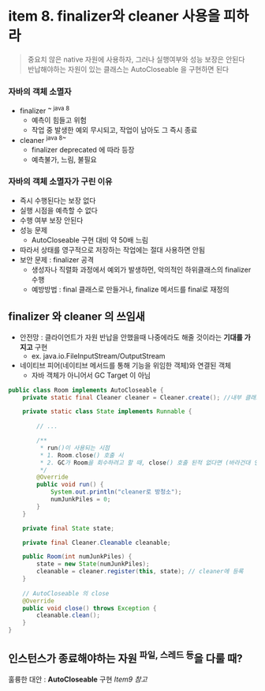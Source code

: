 <h1>item 8. finalizer와 cleaner 사용을 피하라</h1>

> 중요치 않은 native 자원에 사용하자, 그러나 실행여부와 성능 보장은 안된다  
> 반납해야하는 자원이 있는 클래스는 AutoCloseable 을 구현하면 된다

<h3>자바의 객체 소멸자</h3>

- finalizer <sup>~ java 8</sup>
  - 예측이 힘들고 위험
  - 작업 중 발생한 예외 무시되고, 작업이 남아도 그 즉시 종료
- cleaner <sup>java 8~</sup>
  - finalizer deprecated 에 따라 등장
  - 예측불가, 느림, 불필요

<h3>자바의 객체 소멸자가 구린 이유</h3>

- 즉시 수행된다는 보장 없다
- 실행 시점을 예측할 수 없다
- 수행 여부 보장 안된다
- 성능 문제
  - AutoCloseable 구현 대비 약 50배 느림
- 따라서 상태를 영구적으로 저장하는 작업에는 절대 사용하면 안됨
- 보안 문제 : finalizer 공격
    - 생성자나 직렬화 과정에서 예외가 발생하먼, 악의적인 하위클래스의 finalizer 수행
    - 예방방법 : final 클래스로 만들거나, finalize 메서드를 final로 재정의



<h2>finalizer 와 cleaner 의 쓰임새</h2>

- 안전망 : 클라이언트가 자원 반납을 안했을때 나중에라도 해줄 것이라는 **기대를 가지고** 구현
  - ex. java.io.FileInputStream/OutputStream
- 네이티브 피어(네이티브 메서드를 통해 기능을 위임한 객체)와 연결된 객체
  - 자바 객체가 아니어서 GC Target 이 아님

```java
public class Room implements AutoCloseable {
    private static final Cleaner cleaner = Cleaner.create(); //내부 클래스 State를 등록해서 안전망 cleaner로 사용

    private static class State implements Runnable {
        
        // ...

        /**
         * run()이 사용되는 시점
         * 1. Room.close() 호출 시
         * 2. GC가 Room을 회수하려고 할 때, close() 호출 된적 없다면 (바라건대 언젠가는) cleaner가 Room.run()을 호출해줄 걸?
         */
        @Override
        public void run() {
            System.out.println("cleaner로 방청소");
            numJunkPiles = 0;
        }
    }

    private final State state;

    private final Cleaner.Cleanable cleanable;

    public Room(int numJunkPiles) {
        state = new State(numJunkPiles);
        cleanable = cleaner.register(this, state); // cleaner에 등록
    }
    
    // AutoCloseable 의 close
    @Override
    public void close() throws Exception {
        cleanable.clean();
    }
}
```
<h2>인스턴스가 종료해야하는 자원 <sup>파일, 스레드 등</sup>을 다룰 때?</h2>

훌륭한 대안 : **AutoCloseable** 구현 _Item9 참고_

